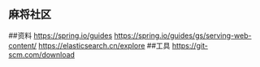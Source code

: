 ## 麻将社区

##资料
https://spring.io/guides
https://spring.io/guides/gs/serving-web-content/
https://elasticsearch.cn/explore
##工具
https://git-scm.com/download